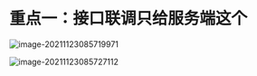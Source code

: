 # 重点一：接口联调只给服务端这个

![image-20211123085719971](C:\Users\20148\AppData\Roaming\Typora\typora-user-images\image-20211123085719971.png)

![image-20211123085727112](C:\Users\20148\AppData\Roaming\Typora\typora-user-images\image-20211123085727112.png)